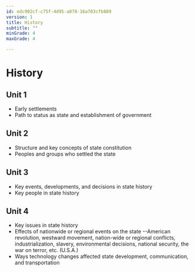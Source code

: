 ```yaml
---
id: edc902cf-c75f-4d95-a878-16a703cfb889
version: 1
title: History
subtitle: ""
minGrade: 4
maxGrade: 4

---
```

# History


## Unit 1
* Early settlements
* Path to status as state and establishment of government

## Unit 2
* Structure and key concepts of state constitution
* Peoples and groups who settled the state

## Unit 3
* Key events, developments, and decisions in state history
* Key people in state history

## Unit 4
* Key issues in state history
* Effects of nationwide or regional events on the state --American revolution, westward movement, nation-wide or regional conflicts, industrialization, slavery, environmental decisions, national security, the war on terror, etc. (U.S.A.)
* Ways technology changes affected state development, communication, and transportation